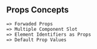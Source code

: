 ## Props Concepts

    => Forwaded Props
    => Multiple Component Slot
    => Element Identifiers as Props
    => Default Prop Values